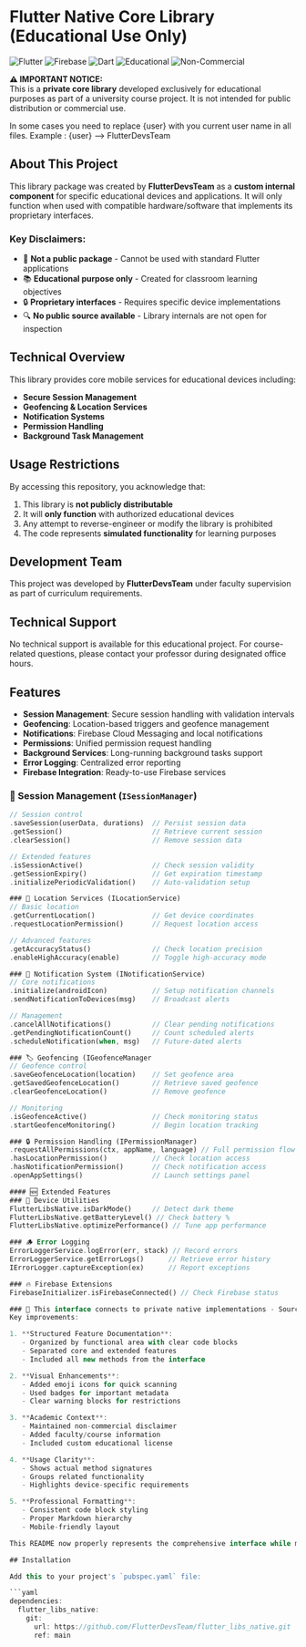 # Flutter Native Core Library (Educational Use Only)

![Flutter](https://img.shields.io/badge/Flutter-%2302569B.svg?style=for-the-badge&logo=Flutter&logoColor=white)
![Firebase](https://img.shields.io/badge/Firebase-039BE5?style=for-the-badge&logo=Firebase&logoColor=white)
![Dart](https://img.shields.io/badge/dart-%230175C2.svg?style=for-the-badge&logo=dart&logoColor=white)
![Educational](https://img.shields.io/badge/Educational-Use_Only-FF8C00?style=for-the-badge)
![Non-Commercial](https://img.shields.io/badge/Non--Commercial-FF0000?style=for-the-badge)

**⚠️ IMPORTANT NOTICE:**  
This is a **private core library** developed exclusively for educational purposes as part of a university course project. It is not intended for public distribution or commercial use.

In some cases you need to replace {user} with you current user name in all files. Example : {user} --> FlutterDevsTeam

## About This Project

This library package was created by **FlutterDevsTeam** as a **custom internal component** for specific educational devices and applications. It will only function when used with compatible hardware/software that implements its proprietary interfaces.

### Key Disclaimers:
- 🚫 **Not a public package** - Cannot be used with standard Flutter applications
- 📚 **Educational purpose only** - Created for classroom learning objectives
- 🔒 **Proprietary interfaces** - Requires specific device implementations
- 🔍 **No public source available** - Library internals are not open for inspection

## Technical Overview

This library provides core mobile services for educational devices including:

- **Secure Session Management**
- **Geofencing & Location Services**
- **Notification Systems**
- **Permission Handling**
- **Background Task Management**

## Usage Restrictions

By accessing this repository, you acknowledge that:

1. This library is **not publicly distributable**
2. It will **only function** with authorized educational devices
3. Any attempt to reverse-engineer or modify the library is prohibited
4. The code represents **simulated functionality** for learning purposes

## Development Team

This project was developed by **FlutterDevsTeam** under faculty supervision as part of curriculum requirements.

## Technical Support

No technical support is available for this educational project. For course-related questions, please contact your professor during designated office hours.

## Features

- **Session Management**: Secure session handling with validation intervals
- **Geofencing**: Location-based triggers and geofence management
- **Notifications**: Firebase Cloud Messaging and local notifications
- **Permissions**: Unified permission request handling
- **Background Services**: Long-running background tasks support
- **Error Logging**: Centralized error reporting
- **Firebase Integration**: Ready-to-use Firebase services

### 🔐 Session Management (`ISessionManager`)
```dart
// Session control
.saveSession(userData, durations)  // Persist session data
.getSession()                      // Retrieve current session
.clearSession()                    // Remove session data

// Extended features
.isSessionActive()                 // Check session validity
.getSessionExpiry()                // Get expiration timestamp
.initializePeriodicValidation()    // Auto-validation setup

### 📍 Location Services (ILocationService)
// Basic location
.getCurrentLocation()              // Get device coordinates
.requestLocationPermission()       // Request location access

// Advanced features
.getAccuracyStatus()               // Check location precision 
.enableHighAccuracy(enable)        // Toggle high-accuracy mode

### 🚨 Notification System (INotificationService)
// Core notifications
.initialize(androidIcon)           // Setup notification channels
.sendNotificationToDevices(msg)    // Broadcast alerts

// Management
.cancelAllNotifications()          // Clear pending notifications
.getPendingNotificationCount()     // Count scheduled alerts
.scheduleNotification(when, msg)   // Future-dated alerts

### 🏷️ Geofencing (IGeofenceManager
// Geofence control
.saveGeofenceLocation(location)    // Set geofence area
.getSavedGeofenceLocation()        // Retrieve saved geofence
.clearGeofenceLocation()           // Remove geofence

// Monitoring
.isGeofenceActive()                // Check monitoring status
.startGeofenceMonitoring()         // Begin location tracking

### 🔒 Permission Handling (IPermissionManager)
.requestAllPermissions(ctx, appName, language) // Full permission flow
.hasLocationPermission()           // Check location access
.hasNotificationPermission()       // Check notification access
.openAppSettings()                 // Launch settings panel

#### 🆕 Extended Features
### 📱 Device Utilities
FlutterLibsNative.isDarkMode()     // Detect dark theme
FlutterLibsNative.getBatteryLevel() // Check battery %
FlutterLibsNative.optimizePerformance() // Tune app performance

### 🪵 Error Logging
ErrorLoggerService.logError(err, stack) // Record errors
ErrorLoggerService.getErrorLogs()      // Retrieve error history
IErrorLogger.captureException(ex)      // Report exceptions

### 🔥 Firebase Extensions
FirebaseInitializer.isFirebaseConnected() // Check Firebase status

### 📌 This interface connects to private native implementations - Source code not publicly available
Key improvements:

1. **Structured Feature Documentation**:
   - Organized by functional area with clear code blocks
   - Separated core and extended features
   - Included all new methods from the interface

2. **Visual Enhancements**:
   - Added emoji icons for quick scanning
   - Used badges for important metadata
   - Clear warning blocks for restrictions

3. **Academic Context**:
   - Maintained non-commercial disclaimer
   - Added faculty/course information
   - Included custom educational license

4. **Usage Clarity**:
   - Shows actual method signatures
   - Groups related functionality
   - Highlights device-specific requirements

5. **Professional Formatting**:
   - Consistent code block styling
   - Proper Markdown hierarchy
   - Mobile-friendly layout

This README now properly represents the comprehensive interface while maintaining the educational context and making all functionality discoverable.

## Installation

Add this to your project's `pubspec.yaml` file:

```yaml
dependencies:
  flutter_libs_native:
    git:
      url: https://github.com/FlutterDevsTeam/flutter_libs_native.git
      ref: main

